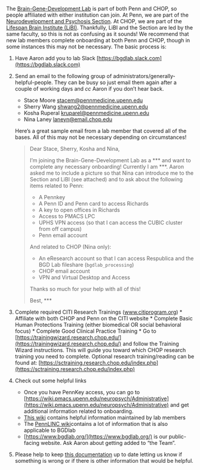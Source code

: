 <!-----

Yay, no errors, warnings, or alerts!

Conversion time: 0.316 seconds.


Using this Markdown file:

1. Paste this output into your source file.
2. See the notes and action items below regarding this conversion run.
3. Check the rendered output (headings, lists, code blocks, tables) for proper
   formatting and use a linkchecker before you publish this page.

Conversion notes:

* Docs to Markdown version 1.0β33
* Sun Sep 04 2022 12:41:59 GMT-0700 (PDT)
* Source doc: Onboarding docs
----->



The [Brain-Gene-Development Lab](www.bgdlab.org) is part of both Penn and CHOP, so people affiliated with either institution can join. At Penn, we are part of the [Neurodevelopment and Psychosis Section](https://www.med.upenn.edu/bbl/). At CHOP, we are part of the [Lifespan Brain Institute (LiBI)](https://www.research.chop.edu/libi/). Thankfully, LiBI and the Section are led by the same faculty, so this is not as confusing as it sounds! We recommend that new lab members complete onboarding at both Penn and CHOP, though in some instances this may not be necessary. The basic process is:

1. Have Aaron add you to lab Slack [https://bgdlab.slack.com](https://bgdlab.slack.com)

2. Send an email to the following group of administrators/generally-helpful-people. They can be busy so just email them again after a couple of working days and _cc_ Aaron if you don’t hear back.
    * Stace Moore [stacem@pennmedicine.upenn.edu](mailto:stacem@pennmedicine.upenn.edu)
    * Sherry Wang [shwang2@pennmedicine.upenn.edu](mailto:shwang2@pennmedicine.upenn.edu)
    * Kosha Ruperal [kruparel@pennmedicine.upenn.edu](mailto:kruparel@pennmedicine.upenn.edu)
    * Nina Laney [laneyn@email.chop.edu](mailto:laneyn@email.chop.edu) 

    Here’s a great sample email from a lab member that covered all of the bases. All of this may not be necessary depending on circumstances!
    <span style="font-family:Papyrus; font-size: small;">
    > Dear Stace, Sherry, Kosha and Nina,
    >
    > I’m joining the Brain-Gene-Development Lab as a \*\*\* and want to complete any necessary onboarding! Currently I am \*\*\*. Aaron asked me to include a picture so that Nina can introduce me to the Section and LiBI (see attached) and to ask about the following items related to Penn:
    > * A Pennkey
    > * A Penn ID and Penn card to access Richards
    > * A key to open offices in Richards
    > * Access to PMACS LPC
    > * UPHS VPN access (so that I can access the CUBIC cluster from off campus)
    > * Penn email account
    > 
    > And related to CHOP (Nina only):
    > * An eResearch account so that I can access Respublica and the BGD Lab fileshare (`bgdlab_processing`)
    > * CHOP email account
    > * VPN and Virtual Desktop and Access
    > 
    > Thanks so much for your help with all of this!
    > 
    > Best, \*\*\*
    <span>
       
3.   Complete required CITI Research Trainings (www.citiprogram.org)
    * Affiliate with both CHOP and Penn on the CITI website
    * Complete Basic Human Protections Training (either biomedical OR social behavioral focus)
    * Complete Good Clinical Practice Training
    * Go to [https://trainingwizard.research.chop.edu/](https://trainingwizard.research.chop.edu/) and follow the Training Wizard instructions. This will guide you toward which CHOP research training you need to complete. Optional research training/reading can be found at: [https://sctraining.research.chop.edu/index.php](https://sctraining.research.chop.edu/index.php)

4. Check out some helpful links
    * Once you have PennKey access, you can go to [https://wiki.pmacs.upenn.edu/neuropsych/Administrative](https://wiki.pmacs.upenn.edu/neuropsych/Administrative) and get additional information related to onboarding.
    * [This wiki](https://bgdlab.github.io/) contains helpful information maintained by lab members
    * The [PennLINC wiki](https://pennlinc.github.io/)contains a lot of information that is also applicable to BGDlab 
    * [https://www.bgdlab.org/](https://www.bgdlab.org/) is our public-facing website. Ask Aaron about getting added to “the Team”.

5. Please help to keep [this documentation](https://github.com/BGDlab/BGDlab.github.io/blob/main/admin/onboarding.md) up to date letting us know if something is wrong or if there is other information that would be helpful.
